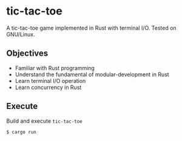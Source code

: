 # tic-tac-toe
A tic-tac-toe game implemented in Rust with terminal I/O. Tested on GNU/Linux.

## Objectives
- Familiar with Rust programming
- Understand the fundamental of modular-development in Rust
- Learn terminal I/O operation
- Learn concurrency in Rust

## Execute
Build and execute `tic-tac-toe`
```shell
$ cargo run
```
